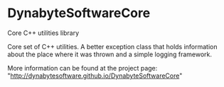 # DynabyteSoftwareCore
Core C++ utilities library

Core set of C++ utilities.  A better exception class that holds information about the place where it was thrown and
a simple logging framework.

More information can be found at the project page: "http://dynabytesoftware.github.io/DynabyteSoftwareCore"
